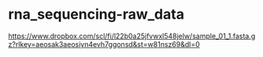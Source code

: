 # rna_sequencing-raw_data
https://www.dropbox.com/scl/fi/l22b0a25jfvwxl548jelw/sample_01_1.fasta.gz?rlkey=aeosak3aeosiyn4evh7ggonsd&st=w81nsz69&dl=0
